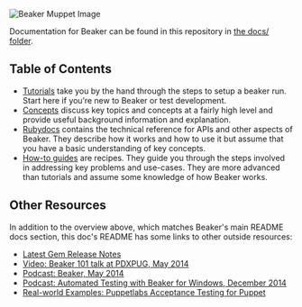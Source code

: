 ![Beaker Muppet Image](http://images4.wikia.nocookie.net/__cb20101015151248/muppet/images/0/05/Beaker.jpg)

Documentation for Beaker can be found in this repository in [the docs/ folder]().

## Table of Contents

- [Tutorials](tutorials) take you by the hand through the steps to setup a beaker run. Start here if you’re new to Beaker or test development.
- [Concepts](concepts) discuss key topics and concepts at a fairly high level and provide useful background information and explanation.
- [Rubydocs](http://rubydoc.info/github/puppetlabs/beaker/frames) contains the technical reference for APIs and other aspects of Beaker. They describe how it works and how to use it but assume that you have a basic understanding of key concepts.
- [How-to guides](how_to) are recipes. They guide you through the steps involved in addressing key problems and use-cases. They are more advanced than tutorials and assume some knowledge of how Beaker works.

## Other Resources

In addition to the overview above, which matches Beaker's main README docs section, this doc's README has some links to other outside resources:

- [Latest Gem Release Notes](https://github.com/puppetlabs/beaker/blob/master/HISTORY.md#LATEST)
- [Video: Beaker 101 talk at PDXPUG, May 2014](https://www.youtube.com/watch?v=cSyJXTYFXFg)
- [Podcast: Beaker, May 2014](http://puppetlabs.com/podcasts/podcast-beaker-cloud-enabled-acceptance-testing-tool)
- [Podcast: Automated Testing with Beaker for Windows, December 2014](http://puppetlabs.com/podcasts/podcast-automated-testing-beaker-windows)
- [Real-world Examples: Puppetlabs Acceptance Testing for Puppet](https://github.com/puppetlabs/puppet/tree/master/acceptance/tests)
